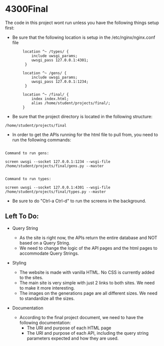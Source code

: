 # 4300Final

The code in this project wont run unless you have the following things setup first:

- Be sure that the following location is setup in the /etc/nginx/nginx.conf file
```
        location ^~ /types/ {
            include uwsgi_params;
            uwsgi_pass 127.0.0.1:4301;
         }

        location ^~ /gens/ {
            include uwsgi_params;
            uwsgi_pass 127.0.0.1:1234;
         }

        location ^~ /final/ {
            index index.html;
            alias /home/student/projects/final/;
        }

```

- Be sure that the project directory is located in the following structure:
```
/home/student/projects/final
```

- In order to get the APIs running for the html file to pull from, you need to run the following commands:
```

Command to run gens:

screen uwsgi --socket 127.0.0.1:1234 --wsgi-file /home/student/projects/final/gens.py --master


Command to run types:

screen uwsgi --socket 127.0.0.1:4301 --wsgi-file /home/student/projects/final/types.py --master

```
- Be sure to do "Ctrl-a Ctrl-d" to run the screens in the background. 
## Left To Do:

- Query String
  - As the site is right now, the APIs return the entire database and NOT based on a Query String.
  - We need to change the logic of the API pages and the html pages to accommodate Query Strings.

- Styling
  - The website is made with vanilla HTML. No CSS is currently added to the sites. 
  - The	main site is very simple with just 2 links to both sites. We need to make it more interesting.
  - The	images on the generations page are all different sizes. We need to standardize all the sizes.

- Documentation
  - According to the final project document, we need to have the following documentation:
    - The URI and purpose of each HTML page
    - The URI and purpose of each API, including the query string parameters expected and how they are used.



